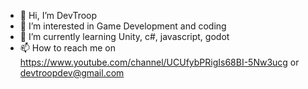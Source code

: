 - 👋 Hi, I’m DevTroop
- 👀 I’m interested in Game Development and coding
- 🌱 I’m currently learning Unity, c#, javascript, godot
- 📫 How to reach me on https://www.youtube.com/channel/UCUfybPRigIs68BI-5Nw3ucg or devtroopdev@gmail.com

<!---
devtroopdev/devtroopdev is a ✨ special ✨ repository because its `README.md` (this file) appears on your GitHub profile.
You can click the Preview link to take a look at your changes.
--->
